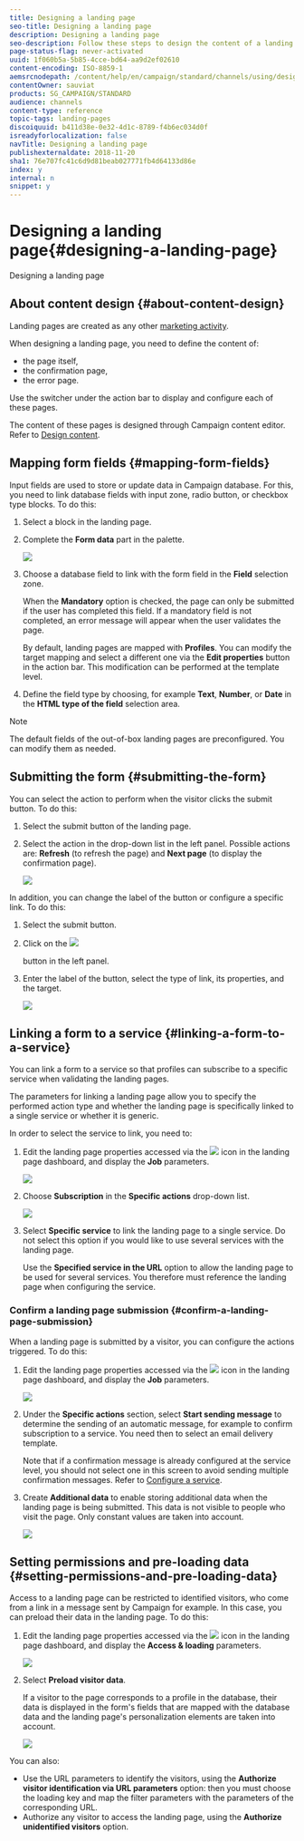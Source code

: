 ```yaml
---
title: Designing a landing page
seo-title: Designing a landing page
description: Designing a landing page
seo-description: Follow these steps to design the content of a landing page and link it to a service.
page-status-flag: never-activated
uuid: 1f060b5a-5b85-4cce-bd64-aa9d2ef02610
content-encoding: ISO-8859-1
aemsrcnodepath: /content/help/en/campaign/standard/channels/using/designing-a-landing-page
contentOwner: sauviat
products: SG_CAMPAIGN/STANDARD
audience: channels
content-type: reference
topic-tags: landing-pages
discoiquuid: b411d38e-0e32-4d1c-8789-f4b6ec034d0f
isreadyforlocalization: false
navTitle: Designing a landing page
publishexternaldate: 2018-11-20
sha1: 76e707fc41c6d9d81beab027771fb4d64133d86e
index: y
internal: n
snippet: y
---
```


# Designing a landing page{#designing-a-landing-page}

Designing a landing page

## About content design {#about-content-design}

Landing pages are created as any other [marketing activity](../../start/using/marketing-activities.md#about-marketing-activities).

When designing a landing page, you need to define the content of:

* the page itself,
* the confirmation page,
* the error page.

Use the switcher under the action bar to display and configure each of these pages.

The content of these pages is designed through Campaign content editor. Refer to [Design content](../../designing/using/about-landing-page-content-design.md).

## Mapping form fields {#mapping-form-fields}

Input fields are used to store or update data in Campaign database. For this, you need to link database fields with input zone, radio button, or checkbox type blocks. To do this:

1. Select a block in the landing page.
1. Complete the **Form data** part in the palette.

   ![](assets/editing_lp_content_4.png)

1. Choose a database field to link with the form field in the **Field** selection zone.

   When the **Mandatory** option is checked, the page can only be submitted if the user has completed this field. If a mandatory field is not completed, an error message will appear when the user validates the page.

   By default, landing pages are mapped with **Profiles**. You can modify the target mapping and select a different one via the **Edit properties** button in the action bar. This modification can be performed at the template level.

1. Define the field type by choosing, for example **Text**, **Number**, or **Date** in the **HTML type of the field** selection area.

>[!NOTE]
>
>The default fields of the out-of-box landing pages are preconfigured. You can modify them as needed.

## Submitting the form {#submitting-the-form}

You can select the action to perform when the visitor clicks the submit button. To do this:

1. Select the submit button of the landing page.
1. Select the action in the drop-down list in the left panel. Possible actions are: **Refresh** (to refresh the page) and **Next page** (to display the confirmation page).

   ![](assets/editing_lp_content_5.png)

In addition, you can change the label of the button or configure a specific link. To do this:

1. Select the submit button.
1. Click on the  ![](assets/lp_link_properties.png)

   button in the left panel.
1. Enter the label of the button, select the type of link, its properties, and the target.

   ![](assets/lp_link_custom.png)

## Linking a form to a service {#linking-a-form-to-a-service}

You can link a form to a service so that profiles can subscribe to a specific service when validating the landing pages.

The parameters for linking a landing page allow you to specify the performed action type and whether the landing page is specifically linked to a single service or whether it is generic.

In order to select the service to link, you need to:

1. Edit the landing page properties accessed via the  ![](assets/edit_darkgrey-24px.png) icon in the landing page dashboard, and display the **Job** parameters.

   ![](assets/lp_edit_properties_button.png)

1. Choose **Subscription** in the **Specific actions** drop-down list.

   ![](assets/lp_parameters_5.png)

1. Select **Specific service** to link the landing page to a single service. Do not select this option if you would like to use several services with the landing page.

   Use the **Specified service in the URL** option to allow the landing page to be used for several services. You therefore must reference the landing page when configuring the service.

### Confirm a landing page submission {#confirm-a-landing-page-submission}

When a landing page is submitted by a visitor, you can configure the actions triggered. To do this:

1. Edit the landing page properties accessed via the  ![](assets/edit_darkgrey-24px.png) icon in the landing page dashboard, and display the **Job** parameters.

   ![](assets/lp_edit_properties_button.png)

1. Under the **Specific actions** section, select **Start sending message** to determine the sending of an automatic message, for example to confirm subscription to a service. You need then to select an email delivery template.

   Note that if a confirmation message is already configured at the service level, you should not select one in this screen to avoid sending multiple confirmation messages. Refer to [Configure a service](../../audiences/using/creating-a-service.md). 

1. Create **Additional data** to enable storing additional data when the landing page is being submitted. This data is not visible to people who visit the page. Only constant values are taken into account.

   ![](assets/lp_parameters_6.png)

## Setting permissions and pre-loading data {#setting-permissions-and-pre-loading-data}

Access to a landing page can be restricted to identified visitors, who come from a link in a message sent by Campaign for example. In this case, you can preload their data in the landing page. To do this:

1. Edit the landing page properties accessed via the  ![](assets/edit_darkgrey-24px.png) icon in the landing page dashboard, and display the **Access & loading** parameters. 

   ![](assets/lp_edit_properties_button.png)

1. Select **Preload visitor data**.

   If a visitor to the page corresponds to a profile in the database, their data is displayed in the form's fields that are mapped with the database data and the landing page's personalization elements are taken into account.

   ![](assets/lp_parameters_3.png)

You can also:

* Use the URL parameters to identify the visitors, using the **Authorize visitor identification via URL parameters** option: then you must choose the loading key and map the filter parameters with the parameters of the corresponding URL.
* Authorize any visitor to access the landing page, using the **Authorize unidentified visitors** option.

